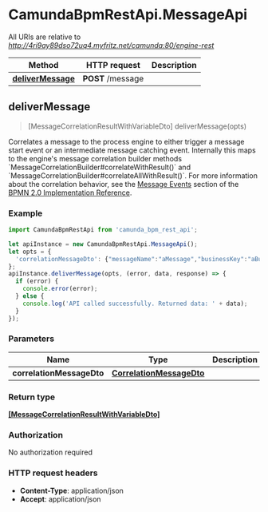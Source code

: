 # CamundaBpmRestApi.MessageApi

All URIs are relative to *http://4ri9ay89dso72uq4.myfritz.net/camunda:80/engine-rest*

Method | HTTP request | Description
------------- | ------------- | -------------
[**deliverMessage**](MessageApi.md#deliverMessage) | **POST** /message | 



## deliverMessage

> [MessageCorrelationResultWithVariableDto] deliverMessage(opts)



Correlates a message to the process engine to either trigger a message start event or an intermediate message  catching event. Internally this maps to the engine&#39;s message correlation builder methods &#x60;MessageCorrelationBuilder#correlateWithResult()&#x60; and &#x60;MessageCorrelationBuilder#correlateAllWithResult()&#x60;. For more information about the correlation behavior, see the [Message Events](https://docs.camunda.org/manual/7.14/bpmn20/events/message-events/) section of the [BPMN 2.0 Implementation Reference](https://docs.camunda.org/manual/7.14/reference/bpmn20/).

### Example

```javascript
import CamundaBpmRestApi from 'camunda_bpm_rest_api';

let apiInstance = new CamundaBpmRestApi.MessageApi();
let opts = {
  'correlationMessageDto': {"messageName":"aMessage","businessKey":"aBusinessKey","correlationKeys":{"aVariable":{"value":"aValue","type":"String"}},"processVariables":{"aVariable":{"value":"aNewValue","type":"String","valueInfo":{"transient":true}},"anotherVariable":{"value":true,"type":"Boolean"}}} // CorrelationMessageDto | 
};
apiInstance.deliverMessage(opts, (error, data, response) => {
  if (error) {
    console.error(error);
  } else {
    console.log('API called successfully. Returned data: ' + data);
  }
});
```

### Parameters


Name | Type | Description  | Notes
------------- | ------------- | ------------- | -------------
 **correlationMessageDto** | [**CorrelationMessageDto**](CorrelationMessageDto.md)|  | [optional] 

### Return type

[**[MessageCorrelationResultWithVariableDto]**](MessageCorrelationResultWithVariableDto.md)

### Authorization

No authorization required

### HTTP request headers

- **Content-Type**: application/json
- **Accept**: application/json


